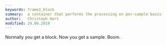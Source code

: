 ```yaml
---
keywords: frame1_block
summary:  a container that performs the processing on per-sample basis
author:   Christoph Hart
modified: 24.06.2019
---
```

  
Normally you get a block. Now you get a sample. Boom.